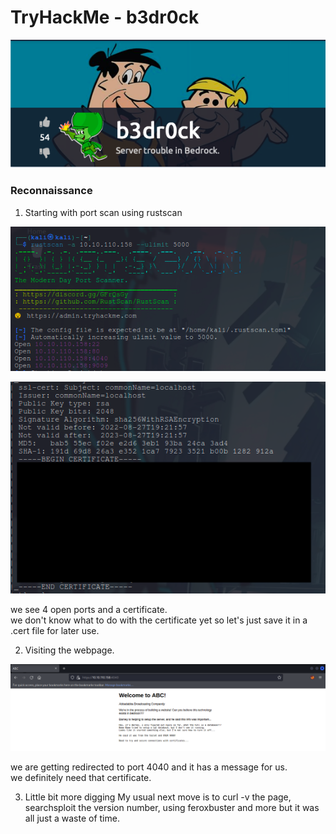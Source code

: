 # TryHackMe - b3dr0ck

![room icon](./room-icon.png)

### Reconnaissance

1. Starting with port scan using rustscan

![nmap-scan-1](./nmap-scan-1.png)

![nmap-scan-2](./nmap-scan-2.png)

we see 4 open ports and a certificate.  
we don't know what to do with the certificate yet so let's just save it in a .cert file for later use.  

2. Visiting the webpage.  

![webpage](./webpage.png)

we are getting redirected to port 4040 and it has a message for us.  
we definitely need that certificate.

3. Little bit more digging
My usual next move is to curl -v the page, searchsploit the version number, using feroxbuster and more but it was all just a waste of time.